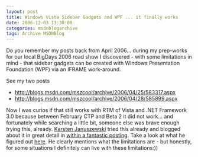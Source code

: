 ```yaml
---
layout: post
title: Windows Vista Sidebar Gadgets and WPF ... it finally works
date: 2006-12-03 13:30:00
categories: msdnblogarchive
tags: Archive MSDNBlog
---
```


Do you remember my posts back from April 2006... during my prep-works for our local BigDays 2006 road show I discovered - with some limitations in mind - that sidebar gadgets can be created with Windows Presentation Foundation (WPF) via an IFRAME work-around.


See my two posts


* <http://blogs.msdn.com/mszcool/archive/2006/04/25/583317.aspx>
* <http://blogs.msdn.com/mszcool/archive/2006/04/28/585899.aspx>


Now I was curios if that still works with RTM of Vista and .NET Framework 3.0 because between February CTP and Beta 2 it did not work... and fortunately while searching a little bit, someone else was brave enough trying this, already. [Karsten Januszewski](http://blogs.msdn.com/karstenj) tried this already and blogged about it in great detail in [within a fantastic posting](http://blogs.msdn.com/karstenj/archive/2006/10/04/WPF-Vista-Gadgets-_2D00_-Part-1_3A00_-Using-XBAP-and-IFRAME.aspx). Take a look at what he figured out [here](http://blogs.msdn.com/karstenj/archive/2006/10/04/WPF-Vista-Gadgets-_2D00_-Part-1_3A00_-Using-XBAP-and-IFRAME.aspx). He clearly mentions what the limitations are - but honestly, for some situations I definitely can live with these limitations:)) 


